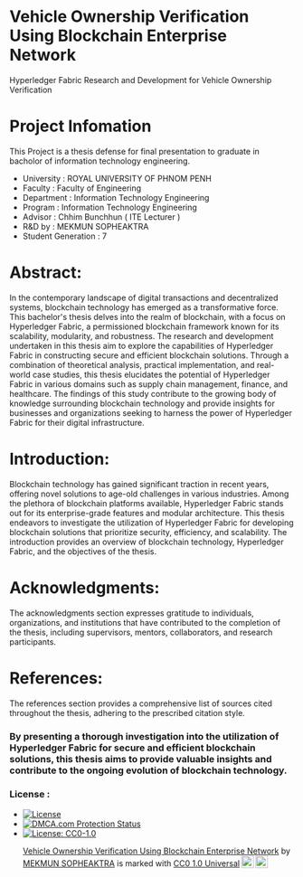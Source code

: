 # Vehicle Ownership Verification Using Blockchain Enterprise Network
Hyperledger Fabric Research and Development for Vehicle Ownership Verification

# Project Infomation
This Project is a thesis defense for final presentation to graduate in bacholor of information technology engineering.
- University : ROYAL UNIVERSITY OF PHNOM PENH
- Faculty : Faculty of Engineering
- Department : Information Technology Engineering
- Program : Information Technology Engineering
- Advisor : Chhim Bunchhun ( ITE Lecturer )
- R&D by : MEKMUN SOPHEAKTRA
- Student Generation : 7

# Abstract:
In the contemporary landscape of digital transactions and decentralized systems, blockchain technology has emerged as a transformative force. This bachelor's thesis delves into the realm of blockchain, with a focus on Hyperledger Fabric, a permissioned blockchain framework known for its scalability, modularity, and robustness. The research and development undertaken in this thesis aim to explore the capabilities of Hyperledger Fabric in constructing secure and efficient blockchain solutions. Through a combination of theoretical analysis, practical implementation, and real-world case studies, this thesis elucidates the potential of Hyperledger Fabric in various domains such as supply chain management, finance, and healthcare. The findings of this study contribute to the growing body of knowledge surrounding blockchain technology and provide insights for businesses and organizations seeking to harness the power of Hyperledger Fabric for their digital infrastructure.

# Introduction:
Blockchain technology has gained significant traction in recent years, offering novel solutions to age-old challenges in various industries. Among the plethora of blockchain platforms available, Hyperledger Fabric stands out for its enterprise-grade features and modular architecture. This thesis endeavors to investigate the utilization of Hyperledger Fabric for developing blockchain solutions that prioritize security, efficiency, and scalability. The introduction provides an overview of blockchain technology, Hyperledger Fabric, and the objectives of the thesis.

# Acknowledgments:
The acknowledgments section expresses gratitude to individuals, organizations, and institutions that have contributed to the completion of the thesis, including supervisors, mentors, collaborators, and research participants.

# References:
The references section provides a comprehensive list of sources cited throughout the thesis, adhering to the prescribed citation style.

### By presenting a thorough investigation into the utilization of Hyperledger Fabric for secure and efficient blockchain solutions, this thesis aims to provide valuable insights and contribute to the ongoing evolution of blockchain technology.


### License : 
- [![License](https://img.shields.io/badge/License-Apache_2.0-blue.svg)](https://opensource.org/licenses/Apache-2.0)
- <a href="//www.dmca.com/Protection/Status.aspx?ID=e1cc924f-380b-4c43-add6-2838863f6312" title="DMCA.com Protection Status" class="dmca-badge"> <img src ="https://images.dmca.com/Badges/dmca_protected_sml_120m.png?ID=e1cc924f-380b-4c43-add6-2838863f6312"  alt="DMCA.com Protection Status" /></a>
- [![License: CC0-1.0](https://img.shields.io/badge/License-CC0_1.0-lightgrey.svg)](http://creativecommons.org/publicdomain/zero/1.0/) <p xmlns:cc="http://creativecommons.org/ns#" xmlns:dct="http://purl.org/dc/terms/"><a property="dct:title" rel="cc:attributionURL" href="https://github.com/Mekmun-Sopheaktra/ITE-Thesis">Vehicle Ownership Verification Using Blockchain Enterprise Network</a> by <a rel="cc:attributionURL dct:creator" property="cc:attributionName" href="https://github.com/Mekmun-Sopheaktra">MEKMUN SOPHEAKTRA</a> is marked with <a href="http://creativecommons.org/publicdomain/zero/1.0?ref=chooser-v1" target="_blank" rel="license noopener noreferrer" style="display:inline-block;">CC0 1.0 Universal<img style="height:22px!important;margin-left:3px;vertical-align:text-bottom;" src="https://mirrors.creativecommons.org/presskit/icons/cc.svg?ref=chooser-v1"><img style="height:22px!important;margin-left:3px;vertical-align:text-bottom;" src="https://mirrors.creativecommons.org/presskit/icons/zero.svg?ref=chooser-v1"></a></p>

